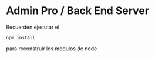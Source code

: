 # Admin Pro / Back End Server


Recuerden ejecutar el 

```
npm install 
```

para reconstruir los modulos de node